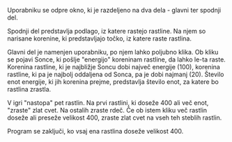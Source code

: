 Uporabniku se odpre okno, ki je razdeljeno na dva dela - glavni ter spodnji del.

Spodnji del predstavlja podlago, iz katere rastejo rastline. Na njem so narisane korenine, ki predstavljajo točko, iz katere raste rastlina.

Glavni del je namenjen uporabniku, po njem lahko poljubno klika. Ob kliku se pojavi Sonce, ki pošlje "energijo" koreninam rastline, da lahko le-ta raste.
Korenina rastline, ki je najbližje Soncu dobi največ energije (100), korenina rastline, ki pa je najbolj oddaljena od Sonca, pa je dobi najmanj (20).
Število enot energije, ki jih korenina prejme, predstavlja število enot, za katere bo rastlina zrastla.

V igri "nastopa" pet rastlin. Na prvi rastlini, ki doseže 400 ali več enot, "zraste" zlat cvet. Na ostalih zraste rdeč. 
Če ob istem kliku več rastlin doseže ali preseže velikost 400, zraste zlat cvet na vseh teh steblih rastlin.

Program se zaključi, ko vsaj ena rastlina doseže velikost 400.